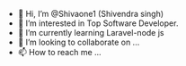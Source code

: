 - 👋 Hi, I’m @Shivaone1 (Shivendra singh)
- 👀 I’m interested in Top Software Developer.
- 🌱 I’m currently learning Laravel-node js
- 💞️ I’m looking to collaborate on ...
- 📫 How to reach me ...

<!---
Shivaone1/Shivaone1 is a ✨ special ✨ repository because its `README.md` (this file) appears on your GitHub profile.
You can click the Preview link to take a look at your changes.
--->
